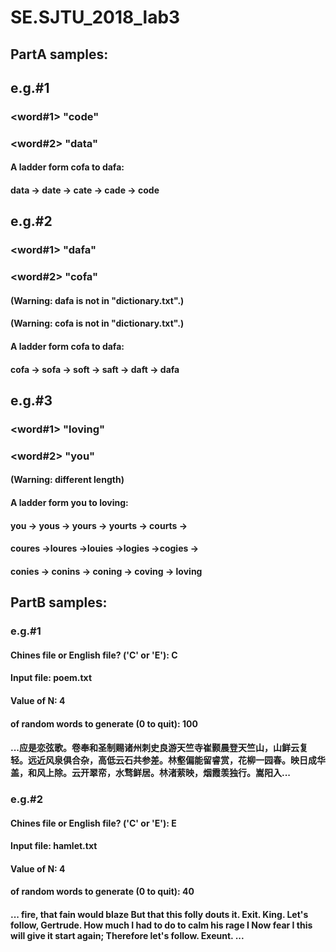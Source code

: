 # SE.SJTU_2018_lab3
## PartA samples: 
## e.g.#1
### <word#1> "code"
### <word#2> "data"
#### A ladder form cofa to dafa:
#### data -> date -> cate -> cade -> code

## e.g.#2
### <word#1> "dafa"
### <word#2> "cofa"
#### (Warning: dafa is not in "dictionary.txt".)
#### (Warning: cofa is not in "dictionary.txt".)
#### A ladder form cofa to dafa: 
#### cofa -> sofa -> soft -> saft -> daft -> dafa

## e.g.#3
### <word#1> "loving"
### <word#2> "you"
#### (Warning: different length)
#### A ladder form you to loving: 
#### you -> yous -> yours -> yourts -> courts ->
#### coures ->loures ->louies ->logies ->cogies ->
#### conies -> conins -> coning -> coving -> loving

## PartB samples:
### e.g.#1
#### Chines file or English file? ('C' or 'E'): C
#### Input file: poem.txt
#### Value of N: 4
#### of random words to generate (0 to quit): 100
#### ...应是恋弦歌。卷奉和圣制赐诸州刺史良游天竺寺崔颢晨登天竺山，山鲜云复轻。远近风泉俱合杂，高低云石共参差。林壑偏能留睿赏，花柳一园春。映日成华盖，和风上除。云开翠帟，水骛鲜居。林渚萦映，烟霞羡独行。嵩阳入...

### e.g.#2
#### Chines file or English file? ('C' or 'E'): E
#### Input file: hamlet.txt
#### Value of N: 4
#### of random words to generate (0 to quit): 40
#### ... fire, that fain would blaze But that this folly douts it. Exit. King. Let's follow, Gertrude. How much I had to do to calm his rage I Now fear I this will give it start again; Therefore let's follow. Exeunt. ... 
